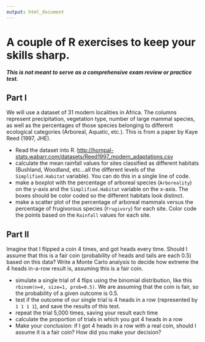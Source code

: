 ```yaml
---
output: html_document
---
```


# A couple of R exercises to keep your skills sharp.

***This is not meant to serve as a comprehensive exam review or practice test.***



## Part I

We will use a dataset of 31 modern localities in Africa.  The columns represent precipitation, vegetation type, number of large mammal species, as well as the percentages of those species belonging to different ecological categories (Arboreal, Aquatic, etc.). This is from a paper by Kaye Reed (1997, JHE).

*  Read the dataset into R. http://hompal-stats.wabarr.com/datasets/Reed1997_modern_adaptations.csv
*  calculate the mean rainfall values for sites classified as different habitats (Bushland, Woodland, etc...all the different levels of the `Simplified.Habitat` variable). You can do this in a single line of code. 
*  make a boxplot with the percentage of arboreal species (`Arboreality`) on the y-axis and the `Simplified.Habitat` variable on the x-axis.  The boxes should be color coded so the different habitats look distinct. 
*  make a scatter plot of the percentage of arboreal mammals versus the percentage of frugivorous species (`Frugivory`) for each site. Color code the points based on the `Rainfall` values for each site. 

## Part II

Imagine that I flipped a coin 4 times, and got heads every time.  Should I assume that this is a fair coin (probability of heads and tails are each 0.5) based on this data?  Write a Monte Carlo analysis to decide how extreme the 4 heads in-a-row result is, assuming this is a fair coin.

*  simulate a single trial of 4 flips using the binomial distribution, like this `rbinom(n=4, size=1, prob=0.5)`. We are assuming that the coin is fair, so the probability of a given outcome is 0.5.
*  test if the outcome of our single trial is 4 heads in a row (represented by `1 1 1 1`), and save the results of this test.  
*  repeat the trial 5,000 times, saving your result each time 
*  calculate the proportion of trials in which you got 4 heads in a row
*  Make your conclusion: if I got 4 heads in a row with a real coin, should I assume it is a fair coin? How did you make your decision?

